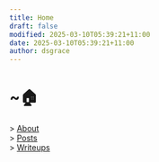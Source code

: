 ```yaml
---
title: Home
draft: false
modified: 2025-03-10T05:39:21+11:00
date: 2025-03-10T05:39:21+11:00
author: dsgrace
---
```

# ~:house:
\> [About](/about)  
\> [Posts](/post)  
\> [Writeups](/writeup)